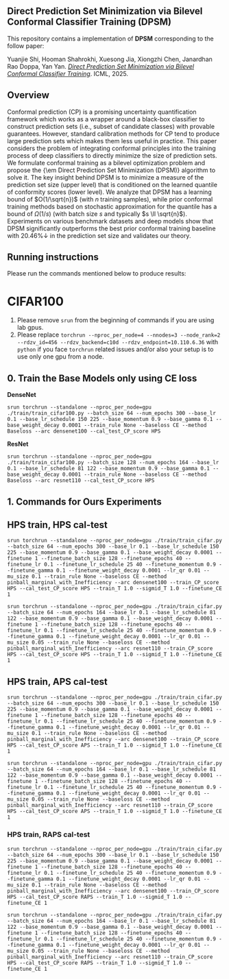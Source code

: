 ## Direct Prediction Set Minimization via Bilevel Conformal Classifier Training (DPSM)

This repository contains a implementation of **DPSM**
corresponding to the follow paper:

Yuanjie Shi, Hooman Shahrokhi, Xuesong Jia, Xiongzhi Chen, Janardhan Rao Doppa, Yan Yan.
*[Direct Prediction Set Minimization via Bilevel Conformal Classifier Training](
https://openreview.net/forum?id=JL4MRb1bKH)*.
ICML, 2025.

## Overview

Conformal prediction (CP) is a promising uncertainty quantification framework which works as a wrapper around a black-box classifier to construct prediction sets (i.e., subset of candidate classes) with provable guarantees. 
However, standard calibration methods for CP tend to produce large prediction sets which makes them less useful in practice. 
This paper considers the problem of integrating conformal principles into the training process of deep classifiers to directly minimize the size of prediction sets. 
We formulate conformal training as a bilevel optimization problem and propose the {\em Direct Prediction Set Minimization (DPSM)} algorithm to solve it. 
The key insight behind DPSM is to minimize a measure of the prediction set size (upper level) that is conditioned on the learned quantile of conformity scores (lower level). 
We analyze that DPSM has a learning bound of $O(1/\sqrt{n})$ (with $n$ training samples),
while prior conformal training methods based on stochastic approximation for the quantile has a bound of $\Omega(1/s)$ (with batch size $s$ and typically $s \ll \sqrt{n}$).
Experiments on various benchmark datasets and deep models show that DPSM significantly outperforms the best prior conformal training baseline with $20.46\%\downarrow$ in the prediction set size and validates our theory.
## Running instructions

Please run the commands mentioned below to produce results:

# CIFAR100
1. Please remove `srun` from the beginning of commands if you are using lab gpus.
2. Please replace `torchrun --nproc_per_node=4 --nnodes=3 --node_rank=2 --rdzv_id=456 --rdzv_backend=c10d --rdzv_endpoint=10.110.6.36` with `python` if you face `torchrun` related issues and/or also your setup is to use only one gpu from a node.
  
## 0. Train the Base Models only using CE loss
**DenseNet**
```
srun torchrun --standalone --nproc_per_node=gpu ./train/train_cifar100.py --batch_size 64 --num_epochs 300 --base_lr 0.1 --base_lr_schedule 150 225 --base_momentum 0.9 --base_gamma 0.1 --base_weight_decay 0.0001 --train_rule None --baseloss CE --method Baseloss --arc densenet100 --cal_test_CP_score HPS
```
**ResNet**
```
srun torchrun --standalone --nproc_per_node=gpu ./train/train_cifar100.py --batch_size 128 --num_epochs 164 --base_lr 0.1 --base_lr_schedule 81 122 --base_momentum 0.9 --base_gamma 0.1 --base_weight_decay 0.0001 --train_rule None --baseloss CE --method Baseloss --arc resnet110 --cal_test_CP_score HPS
```
## 1. Commands for Ours Experiments
## HPS train, HPS cal-test
```
srun torchrun --standalone --nproc_per_node=gpu ./train/train_cifar.py --batch_size 64 --num_epochs 300 --base_lr 0.1 --base_lr_schedule 150 225 --base_momentum 0.9 --base_gamma 0.1 --base_weight_decay 0.0001 --finetune 1 --finetune_batch_size 128 --finetune_epochs 40 --finetune_lr 0.1 --finetune_lr_schedule 25 40 --finetune_momentum 0.9 --finetune_gamma 0.1 --finetune_weight_decay 0.0001 --lr_qr 0.01 --mu_size 0.1 --train_rule None --baseloss CE --method pinball_marginal_with_Inefficiency --arc densenet100 --train_CP_score HPS --cal_test_CP_score HPS --train_T 1.0 --sigmid_T 1.0 --finetune_CE 1

srun torchrun --standalone --nproc_per_node=gpu ./train/train_cifar.py --batch_size 64 --num_epochs 164 --base_lr 0.1 --base_lr_schedule 81 122 --base_momentum 0.9 --base_gamma 0.1 --base_weight_decay 0.0001 --finetune 1 --finetune_batch_size 128 --finetune_epochs 40 --finetune_lr 0.1 --finetune_lr_schedule 25 40 --finetune_momentum 0.9 --finetune_gamma 0.1 --finetune_weight_decay 0.0001 --lr_qr 0.01 --mu_size 0.05 --train_rule None --baseloss CE --method pinball_marginal_with_Inefficiency --arc resnet110 --train_CP_score HPS --cal_test_CP_score HPS --train_T 1.0 --sigmid_T 1.0 --finetune_CE 1

```
## HPS train, APS cal-test
```
srun torchrun --standalone --nproc_per_node=gpu ./train/train_cifar.py --batch_size 64 --num_epochs 300 --base_lr 0.1 --base_lr_schedule 150 225 --base_momentum 0.9 --base_gamma 0.1 --base_weight_decay 0.0001 --finetune 1 --finetune_batch_size 128 --finetune_epochs 40 --finetune_lr 0.1 --finetune_lr_schedule 25 40 --finetune_momentum 0.9 --finetune_gamma 0.1 --finetune_weight_decay 0.0001 --lr_qr 0.01 --mu_size 0.1 --train_rule None --baseloss CE --method pinball_marginal_with_Inefficiency --arc densenet100 --train_CP_score HPS --cal_test_CP_score APS --train_T 1.0 --sigmid_T 1.0 --finetune_CE 1

srun torchrun --standalone --nproc_per_node=gpu ./train/train_cifar.py --batch_size 64 --num_epochs 164 --base_lr 0.1 --base_lr_schedule 81 122 --base_momentum 0.9 --base_gamma 0.1 --base_weight_decay 0.0001 --finetune 1 --finetune_batch_size 128 --finetune_epochs 40 --finetune_lr 0.1 --finetune_lr_schedule 25 40 --finetune_momentum 0.9 --finetune_gamma 0.1 --finetune_weight_decay 0.0001 --lr_qr 0.01 --mu_size 0.05 --train_rule None --baseloss CE --method pinball_marginal_with_Inefficiency --arc resnet110 --train_CP_score HPS --cal_test_CP_score APS --train_T 1.0 --sigmid_T 1.0 --finetune_CE 1
```
### HPS train, RAPS cal-test
```
srun torchrun --standalone --nproc_per_node=gpu ./train/train_cifar.py --batch_size 64 --num_epochs 300 --base_lr 0.1 --base_lr_schedule 150 225 --base_momentum 0.9 --base_gamma 0.1 --base_weight_decay 0.0001 --finetune 1 --finetune_batch_size 128 --finetune_epochs 40 --finetune_lr 0.1 --finetune_lr_schedule 25 40 --finetune_momentum 0.9 --finetune_gamma 0.1 --finetune_weight_decay 0.0001 --lr_qr 0.01 --mu_size 0.1 --train_rule None --baseloss CE --method pinball_marginal_with_Inefficiency --arc densenet100 --train_CP_score HPS --cal_test_CP_score RAPS --train_T 1.0 --sigmid_T 1.0 --finetune_CE 1

srun torchrun --standalone --nproc_per_node=gpu ./train/train_cifar.py --batch_size 64 --num_epochs 164 --base_lr 0.1 --base_lr_schedule 81 122 --base_momentum 0.9 --base_gamma 0.1 --base_weight_decay 0.0001 --finetune 1 --finetune_batch_size 128 --finetune_epochs 40 --finetune_lr 0.1 --finetune_lr_schedule 25 40 --finetune_momentum 0.9 --finetune_gamma 0.1 --finetune_weight_decay 0.0001 --lr_qr 0.01 --mu_size 0.05 --train_rule None --baseloss CE --method pinball_marginal_with_Inefficiency --arc resnet110 --train_CP_score HPS --cal_test_CP_score RAPS --train_T 1.0 --sigmid_T 1.0 --finetune_CE 1
```